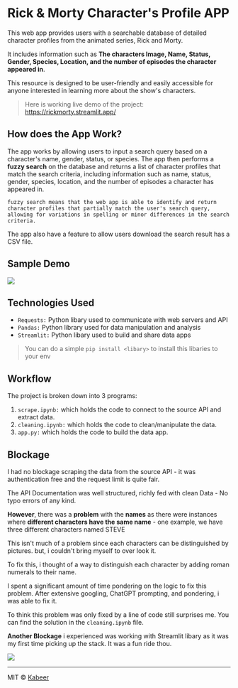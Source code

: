 # Rick & Morty Character's Profile APP

This web app provides users with a searchable database of detailed character profiles from the animated series, Rick and Morty. 

It includes information such as **The characters Image, Name, Status, Gender, Species, Location, and the number of episodes the character appeared in**. 

This resource is designed to be user-friendly and easily accessible for anyone interested in learning more about the show's characters.

> Here is working live demo of the project: https://rickmorty.streamlit.app/

## How does the App Work?
The app works by allowing users to input a search query based on a character's name, gender, status, or species. The app then performs a **fuzzy search** on the database and returns a list of character profiles that match the search criteria, including information such as name, status, gender, species, location, and the number of episodes a character has appeared in.

```fuzzy search means that the web app is able to identify and return character profiles that partially match the user's search query, allowing for variations in spelling or minor differences in the search criteria. ```

The app also have a feature to allow users download the search result has a CSV file. 

## Sample Demo
![](https://github.com/heiskabeer/Rick-Morty-Character-Search-App/blob/main/sample%20demo.gif)


## Technologies Used
- `Requests:` Python libary used to communicate with web servers and API
- `Pandas:` Python library used for data manipulation and analysis
- `Streamlit:` Python libary used to build and share data apps

> You can do a simple `pip install <libary>` to install this libaries to your env

## Workflow
The project is broken down into 3 programs:
1. `scrape.ipynb:` which holds the code to connect to the source API and extract data. 
2. `cleaning.ipynb:` which holds the code to clean/manipulate the data.
3. `app.py:` which holds the code to build the data app.

## Blockage
I had no blockage scraping the data from the source API - it was authentication free and the request limit is quite fair.

The API Documentation was well structured, richly fed with clean Data - No typo errors of any kind. 

**However**, there was a **problem** with the **names** as there were instances where **different characters have the same name** - one example, we have three different characters named STEVE

This isn't much of a problem since each characters can be distinguished by pictures. but, i couldn't bring myself to over look it.

To fix this, i thought of a way to distinguish each character by adding roman numerals to their name. 

I spent a significant amount of time pondering on the logic to fix this problem. After extensive googling, ChatGPT prompting, and pondering, i was able to fix it. 

To think this problem was only fixed by a line of code still surprises me. You can find the solution in the `cleaning.ipynb` file.

**Another Blockage** i experienced was working with Streamlit libary as it was my first time picking up the stack. It was a fun ride thou. 

![](https://github.com/heiskabeer/Rick-Morty-Character-Search-App/blob/main/rick.gif)

---- 

MIT © [Kabeer](https://github.com/heiskabeer)
